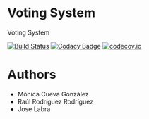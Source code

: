 # Voting System

Voting System

[![Build Status](https://travis-ci.org/Arquisoft/VotingSystem_4b.svg?branch=master)](https://travis-ci.org/Arquisoft/VotingSystem_4b)
[![Codacy Badge](https://api.codacy.com/project/badge/grade/ab7720c9998f433b81f5c2535baf578f)](https://www.codacy.com/app/jelabra/VotingSystem_4b)
[![codecov.io](https://codecov.io/github/Arquisoft/VotingSystem_4b/coverage.svg?branch=master)](https://codecov.io/github/Arquisoft/VotingSystem_4b?branch=master)


# Authors

* Mónica Cueva González
* Raúl Rodríguez Rodríguez
* Jose Labra


